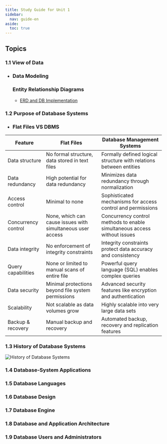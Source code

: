 ```yaml
---
title: Study Guide for Unit 1
sidebar:
  nav: guide-en
aside:
  toc: true
---
```


## Topics

### 1.1 View of Data  

- ### Data Modeling
  ### Entity Relationship Diagrams
    - [ERD and DB Implementation](https://guides.visual-paradigm.com/erd-and-database-implementation-bridging-the-gap-between-concept-and-reality/)
### 1.2 Purpose of Database Systems  
- ### Flat Files VS DBMS

| Feature             | Flat Files                                                 | Database Management Systems                                              |
|---------------------|------------------------------------------------------------|--------------------------------------------------------------------------|
| Data structure      | No formal structure, data stored in text files             | Formally defined logical structure with relations between entities       |
| Data redundancy     | High potential for data redundancy                         | Minimizes data redundancy through normalization                          |
| Access control      | Minimal to none                                            | Sophisticated mechanisms for access control and permissions              |
| Concurrency control | None, which can cause issues with simultaneous user access | Concurrency control methods to enable simultaneous access without issues |
| Data integrity      | No enforcement of integrity constraints                    | Integrity constraints protect data accuracy and consistency              |
| Query capabilities  | None or limited to manual scans of entire file             | Powerful query language (SQL) enables complex queries                    |
| Data security       | Minimal protections beyond file system permissions         | Advanced security features like encryption and authentication            |
| Scalability         | Not scalable as data volumes grow                          | Highly scalable into very large data sets                                |
| Backup & recovery   | Manual backup and recovery                                 | Automated backup, recovery and replication features                      |


### 1.3 History of Database Systems  

 <img src="https://raw.githubusercontent.com/palden518/DBS101.github.io/master/assets/images/historyOfDB.png" alt="History of Database Systems">


### 1.4 Database-System Applications
### 1.5 Database Languages
### 1.6 Database Design
### 1.7 Database Engine
### 1.8 Database and Application Architecture 
### 1.9 Database Users and Administrators



